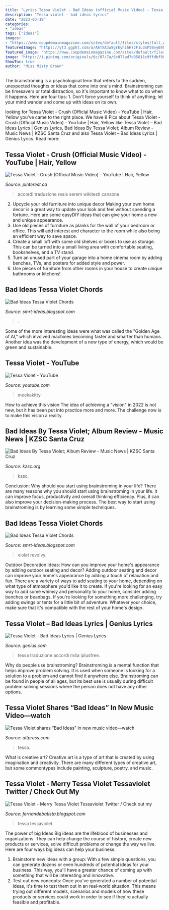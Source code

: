 ```yaml
---
title: "Lyrics Tessa Violet - Bad Ideas (official Music Video) - Tessa Traduzione Accordi M4a Iplusfree"
description: "Tessa violet – bad ideas lyrics"
date: "2023-03-19"
categories:
- "ideas"
tags: ["ideas"]
images:
- "https://www.coupdemainmagazine.com/sites/default/files/styles/full_width/public/article/15439/img-15439-36491668.jpg?itok=1UexYcNd"
featuredImage: "https://yt3.ggpht.com/a/AATXAJw9grEyhihH72F1u3sP5BvyB4N0IRu84U94E2ga5A=s900-c-k-c0xffffffff-no-rj-mo"
featured_image: "https://www.coupdemainmagazine.com/sites/default/files/styles/full_width/public/article/15439/img-15439-36491668.jpg?itok=1UexYcNd"
image: "https://i.pinimg.com/originals/6c/07/7a/6c077ad7d85811c9ffdbf90ae190fc60.jpg"
ShowToc: true
author: "Miss Misty Brown"
---
```



The brainstroming is a psychological term that refers to the sudden, unexpected thoughts or ideas that come into one's mind. Brainstroming can be timesavers or total distraction, so it's important to know what to do when it happens. Here are four tips: 1. Don't force yourself to think of anything; let your mind wander and come up with ideas on its own. 
	

		
looking for Tessa Violet - Crush (Official Music Video) - YouTube | Hair, Yellow you've came to the right place. We have 8 Pics about Tessa Violet - Crush (Official Music Video) - YouTube | Hair, Yellow like Tessa Violet – Bad Ideas Lyrics | Genius Lyrics, Bad Ideas By Tessa Violet; Album Review - Music News | KZSC Santa Cruz and also Tessa Violet – Bad Ideas Lyrics | Genius Lyrics. Read more:
		
    
## Tessa Violet - Crush (Official Music Video) - YouTube | Hair, Yellow

<img loading=lazy src="https://i.pinimg.com/originals/d7/ac/2b/d7ac2be83d9182b406d0acc9d1d2a486.jpg" onerror="this.onerror=null;this.src='https://tse2.mm.bing.net/th?id=OIP.Eo6OyVW67lcm-fq1syL3ewHaEK&amp;pid=15.1';" alt="Tessa Violet - Crush (Official Music Video) - YouTube | Hair, Yellow">

_Source: pinterest.ca_

>accordi traduzione reais serem wikitesti canzone. 

	

2. Upcycle your old furniture into unique decor
Making your own home decor is a great way to update your look and feel without spending a fortune. Here are some easyDIY ideas that can give your home a new and unique appearance. 
1. Use old pieces of furniture as planks for the wall of your bedroom or office. This will add interest and character to the room while also being an efficient way to save space.
2. Create a small loft with some old shelves or boxes to use as storage. This can be turned into a small living area with comfortable seating, bookshelves, and a TV stand.
3. Turn an unused part of your garage into a home cinema room by adding benches, TVs, and posters for added style and power.
4. Use pieces of furniture from other rooms in your house to create unique bathrooms or kitchens!

    
## Bad Ideas Tessa Violet Chords

<img loading=lazy src="https://i.pinimg.com/originals/52/81/69/528169d6e4f78cdf3ec360d0425f26d8.jpg" onerror="this.onerror=null;this.src='https://tse4.mm.bing.net/th?id=OIP.1kNM6yoBcF-dfDtB5yqu-gHaE7&amp;pid=15.1';" alt="Bad Ideas Tessa Violet Chords">

_Source: smrt-ideas.blogspot.com_

>. 

	

Some of the more interesting ideas were what was called the "Golden Age of AI," which involved machines becoming faster and smarter than humans. Another idea was the development of a new type of energy, which would be green and sustainable.

    
## Tessa Violet - YouTube

<img loading=lazy src="https://yt3.ggpht.com/a/AATXAJw9grEyhihH72F1u3sP5BvyB4N0IRu84U94E2ga5A=s900-c-k-c0xffffffff-no-rj-mo" onerror="this.onerror=null;this.src='https://tse4.mm.bing.net/th?id=OIP.rqkdiQJ040VxTAK2w6HG4wHaHa&amp;pid=15.1';" alt="Tessa Violet - YouTube">

_Source: youtube.com_

>meekakitty. 

	

How to achieve this vision
The idea of achieving a "vision" in 2022 is not new, but it has been put into practice more and more. The challenge now is to make this vision a reality.

    
## Bad Ideas By Tessa Violet; Album Review - Music News | KZSC Santa Cruz

<img loading=lazy src="https://kzsc.org/wp-content/uploads/2019/11/Bad-Ideas.jpg" onerror="this.onerror=null;this.src='https://tse2.mm.bing.net/th?id=OIP.vlLuqDU3hEW_Y70SpvVEDwHaHa&amp;pid=15.1';" alt="Bad Ideas By Tessa Violet; Album Review - Music News | KZSC Santa Cruz">

_Source: kzsc.org_

>kzsc. 

	

Conclusion: Why should you start using brainstroming in your life?
There are many reasons why you should start using brainstroming in your life. It can improve focus, productivity and overall thinking efficiency. Plus, it can also improve your decision-making process. The best way to start using brainstroming is by learning some simple techniques.

    
## Bad Ideas Tessa Violet Chords

<img loading=lazy src="https://www.coupdemainmagazine.com/sites/default/files/styles/full_width/public/article/15439/img-15439-36491668.jpg?itok=1UexYcNd" onerror="this.onerror=null;this.src='https://tse2.mm.bing.net/th?id=OIP.eu8ss9vKLOjtLk3WecIxggHaFa&amp;pid=15.1';" alt="Bad Ideas Tessa Violet Chords">

_Source: smrt-ideas.blogspot.com_

>violet revolvy. 

	

Outdoor Decoration Ideas: How can you improve your home's appearance by adding outdoor seating and decor?
Adding outdoor seating and decor can improve your home's appearance by adding a touch of relaxation and fun. There are a variety of ways to add seating to your home, depending on what type of atmosphere you'd like it to create. If you're looking for an easy way to add some whimsy and personality to your home, consider adding benches or beanbags. If you're looking for something more challenging, try adding swings or tents for a little bit of adventure. Whatever your choice, make sure that it's compatible with the rest of your home's design.

    
## Tessa Violet – Bad Ideas Lyrics | Genius Lyrics

<img loading=lazy src="https://images.genius.com/2f157305274474800121181d43ccfbd2.750x750x1.jpg" onerror="this.onerror=null;this.src='https://tse3.mm.bing.net/th?id=OIP.7SWs_FTT06_8UpxSbBxk1QHaHa&amp;pid=15.1';" alt="Tessa Violet – Bad Ideas Lyrics | Genius Lyrics">

_Source: genius.com_

>tessa traduzione accordi m4a iplusfree. 

	

Why do people use brainstroming?
Brainstroming is a mental function that helps improve problem solving. It is used when someone is looking for a solution to a problem and cannot find it anywhere else. Brainstroming can be found in people of all ages, but its best use is usually during difficult problem solving sessions where the person does not have any other options.

    
## Tessa Violet Shares “Bad Ideas” In New Music Video—watch

<img loading=lazy src="https://media.altpress.com/uploads/2018/11/tessa-violet-brian-gahan-696x398.jpeg" onerror="this.onerror=null;this.src='https://tse1.mm.bing.net/th?id=OIP.UAaDgC4gh6Fdc-6iKEJ2HwHaEP&amp;pid=15.1';" alt="Tessa Violet shares “Bad Ideas” in new music video—watch">

_Source: altpress.com_

>tessa. 

	

What is creative art?
Creative art is a type of art that is created by using imagination and creativity. There are many different types of creative art, but some commontypes include painting, sculpture, poetry, and music.

    
## Tessa Violet - Merry Tessa Violet Tessaviolet Twitter / Check Out My

<img loading=lazy src="https://i.pinimg.com/originals/6c/07/7a/6c077ad7d85811c9ffdbf90ae190fc60.jpg" onerror="this.onerror=null;this.src='https://tse4.mm.bing.net/th?id=OIP.TGoDc2fq9gnUollUQ19oUwHaLF&amp;pid=15.1';" alt="Tessa Violet - Merry Tessa Violet Tessaviolet Twitter / Check out my">

_Source: fernandebatista.blogspot.com_

>tessa tessaviolet. 

	

The power of big Ideas
Big ideas are the lifeblood of businesses and organizations. They can help change the course of history, create new products or services, solve difficult problems or change the way we live.
Here are four ways big ideas can help your business: 
1. Brainstorm new ideas with a group: With a few simple questions, you can generate dozens or even hundreds of potential ideas for your business. This way, you'll have a greater chance of coming up with something that will be interesting and innovative.
2. Test out new concepts: Once you've generated a number of potential ideas, it's time to test them out in an real-world situation. This means trying out different models, scenarios and models of how these products or services could work in order to see if they're actually feasible and profitable. 

